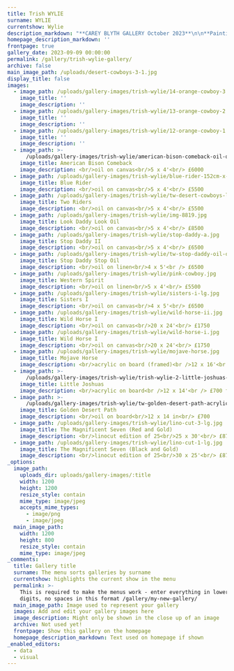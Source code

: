 ```yaml
---
title: Trish WYLIE
surname: WYLIE
currentshow: Wylie
description_markdown: "**CAREY BLYTH GALLERY October 2023**\n\n**Paintings by TRISH WYLIE**\n\n**ALL THE PRETTY HORSES**\n\nText by Jenny Blyth, Curator & Gallerist\n\nTrish Wylie, originally from Stockwell, is a Londoner through and through, a painter with a love of horses and Westerns.\_ Although she abandoned London for West Bay on the Dorset coast to raise a young family, she returned in 2010 to the hustle and bustle of the city at 53 years of age with two daughters, settling happily in Shepherd’s Bush. Strange then, one might suppose, for a city girl to have such a profound love of horses, and more so Westerns. \_Her studio desk space is studded with prints of horses - Film Stills, traced, drawn and washed in inks… Her paintings have a cinematic sensibility – cool and glamorous, with strong lines and flat planes of colour in oil on canvas. The reds, blacks and purples are unapologetic, and lend an immediacy we associate with Pop Art.\n\nTrue, that as a child of the 60s & 70s she grew up on a diet of TV Westerns. TW was and remains, a tomboy. One of a gang with older brothers, she recalls clambering over corrugated sheet metal fences.\_ Games such as *Stallions* were of their imagination, their roles influenced by the idealised heroics of cowboys on the Frontier borderlands that inspired the Westerns that they loved.\_ *The* *Magnificent Seven*, *How The West Was Won, The Misfits* and Spaghetti Westerns of Sergio Leone are amongst her favourites, and inspiration for **All The Pretty Horses**. But more particularly, her father made harnesses for the working horses that turned the trains and delivered goods at Camden.\_ She recalls, as a child, the sound of horses kicking stable doors of a morning. Her parents had run away together from Ireland where her father was employed as a Saddler for Trish’s grandfather.\_ So for Trish, as for her parents and grandparents, horses are in the blood.\n\nPerhaps it was those early years where she first wisted after the adventure and heroics of the characters that now fuel her paintings.\_ Gender precluded but informed her mind’s eye. Born into an Irish Catholic family, one of ten siblings born in quick succession, she describes her mother as ‘powerless, without control’. \_TW’s palette reflects her thoughts, reversing archetypal gender colour assumptions as she transposes blues with pinks. \_**Sisters I & II**, in red and pink on black, originated from police horses she observed on parade in Holland Park - male horses in reality that she has infused with motifs of leaping horses she discovered at the Design Museum. \_ Assigning female gender, TW has caught the unbridled energy of young male horses, jostling for position as they run together. Effectively she has released them back to the wild on canvas - young stallions in the making.\n\nTW studied Fine Art at Camberwell School of Art incorporating film and psychology, specifically crime and punishment, into her chosen modules. \_John Sturges’ *Magnificent Seven* inspired by Akira Kurosawa’s *Seven Samurai* is core to TW’s new work such as **Desert Cowboys**. \_AK drew on a lifetime study of drama from Shakespeare to Dosteovsky when creating his films.\_ The severity of action and consequence in plots from *King Lear* to *Crime & Punishment* resonated with codes of honour prescribed for Samurai warriors - Japan had long been forbidden access to Western culture, particularly American Westerns, so in effect AK created a Japanese Western. In TWs linocuts of *The Magnificent Seven,* vertical streaks etched into the surface of the linoleum emulate the rain as the riders are carried forward by their horses running together shoulder to shoulder.\n\nIn 2019, TW spent six weeks on the West Coast of California, and ten days in the Mojave Desert in a mobile home, alone.\_ Brutal in the summer months, and too hot to sustain horses with only 3-5 inches of rain a year, the desert was once a hideaway for outlaws and hunting ground for posses. Home to *Death Valley* and *Furnace Creek* with temperatures the hottest recorded on Earth at over 56 degrees, homesteaders and pioneers died crossing the desert in their quest for gold, or to make a new life in California.\_ The southern region of the Mojave Desert is straddled by the Joshua Tree National Park named after the succulent Joshua Trees pollinated by yucca moths, but wildlife, prescribed by the harshest of terrains and climate, ranges from scorpions and snakes to road runners, jack rabbits and mountain lions. \_ TW explored the Mojave in the Autumn, feeding the tones of the desert into her work.\n\nWhereas earlier paintings, scaled up from smaller collaged studies, featured the violent ‘heroism’ of adventure in the Wild West as glamorised by the film industry, TW’s most recent work steps away from the lawlessness of an untamed land where gun laws continue to define and determine behaviour.\_ Her new paintings celebrate the spirit of freedom portrayed so beautifully in Cormac McCarthy’s Borderland Trilogy **All The Pretty Horses.** Identifying the riders simply by the brim and curl of their hats, the jangle of spurs and the squeeze of leather, the horses are the stars of the show – you can hear the thunder of their hooves, the sound of their breath and the speed as they run. Trish Wylie does not seek to recreate figurative semblance, more the spirit of the horses in the moment, their exuberance and primal energy. Rearing horses feature predominantly, wild creatures, at one with a wild land."
homepage_description_markdown: ''
frontpage: true
gallery_date: 2023-09-09 00:00:00
permalink: /gallery/trish-wylie-gallery/
archive: false
main_image_path: /uploads/desert-cowboys-3-1.jpg
display_title: false
images:
  - image_path: /uploads/gallery-images/trish-wylie/14-orange-cowboy-3.jpg
    image_title: ''
    image_description: ''
  - image_path: /uploads/gallery-images/trish-wylie/13-orange-cowboy-2.jpg
    image_title: ''
    image_description: ''
  - image_path: /uploads/gallery-images/trish-wylie/12-orange-cowboy-1.jpg
    image_title: ''
    image_description: ''
  - image_path: >-
      /uploads/gallery-images/trish-wylie/american-bison-comeback-oil-on-canvas-5-x-4.jpg
    image_title: American Bison Comeback
    image_description: <br/>oil on canvas<br/>5 x 4'<br/> £6000
  - image_path: /uploads/gallery-images/trish-wylie/blue-rider-152cm-x-122cm-2022.jpeg
    image_title: Blue Rider
    image_description: <br/>oil on canvas<br/>5 x 4'<br/> £5500
  - image_path: /uploads/gallery-images/trish-wylie/tw-desert-cowboys-lg-light.jpg
    image_title: Two Riders
    image_description: <br/>oil on canvas<br/>5 x 4'<br/> £5500
  - image_path: /uploads/gallery-images/trish-wylie/img-8819.jpg
    image_title: Look Daddy Look Oil
    image_description: <br/>oil on canvas<br/>5 x 4'<br/> £8500
  - image_path: /uploads/gallery-images/trish-wylie/stop-daddy-a.jpg
    image_title: Stop Daddy II
    image_description: <br/>oil on canvas<br/>5 x 4'<br/> £6500
  - image_path: /uploads/gallery-images/trish-wylie/tw-stop-daddy-oil-on-canvas-5-x-4.jpg
    image_title: Stop Daddy Stop Oil
    image_description: <br/>oil on linen<br/>4 x 5'<br /> £6500
  - image_path: /uploads/gallery-images/trish-wylie/pink-cowboy.jpg
    image_title: Western Spirit
    image_description: <br/>oil on linen<br/>5 x 4'<br/> £5500
  - image_path: /uploads/gallery-images/trish-wylie/sisters-i-lg.jpg
    image_title: Sisters I
    image_description: <br/>oil on canvas<br/>4 x 5'<br/> £6500
  - image_path: /uploads/gallery-images/trish-wylie/wild-horse-ii.jpg
    image_title: Wild Horse I
    image_description: <br/>oil on canvas<br/>20 x 24'<br/> £1750
  - image_path: /uploads/gallery-images/trish-wylie/wild-horse-i.jpg
    image_title: Wild Horse I
    image_description: <br/>oil on canvas<br/>20 x 24'<br/> £1750
  - image_path: /uploads/gallery-images/trish-wylie/mojave-horse.jpg
    image_title: Mojave Horse
    image_description: <br/>acrylic on board (framed)<br />12 x 16'<br /> £750 SOLD
  - image_path: >-
      /uploads/gallery-images/trish-wylie/trish-wylie-2-little-joshuas-acrylic-on-board-in-black-wooden-frame-12-x-14.jpg
    image_title: Little Joshuas
    image_description: <br/>acrylic on board<br />12 x 14'<br /> £700 framed SOLD
  - image_path: >-
      /uploads/gallery-images/trish-wylie/tw-golden-desert-path-acrylic-on-board-in-black-wooden-frame-12-x-14.jpg
    image_title: Golden Desert Path
    image_description: <br/>oil on board<br/>12 x 14 in<br/> £700
  - image_path: /uploads/gallery-images/trish-wylie/lino-cut-3-lg.jpg
    image_title: The Magnificent Seven (Red and Gold)
    image_description: <br/>linocut edition of 25<br/>25 x 30'<br/> £875
  - image_path: /uploads/gallery-images/trish-wylie/lino-cut-1-lg.jpg
    image_title: The Magnificent Seven (Black and Gold)
    image_description: <br/>linocut edition of 25<br/>30 x 25'<br/> £875
_options:
  image_path:
    uploads_dir: uploads/gallery-images/:title
    width: 1200
    height: 1200
    resize_style: contain
    mime_type: image/jpeg
    accepts_mime_types:
      - image/png
      - image/jpeg
  main_image_path:
    width: 1200
    height: 800
    resize_style: contain
    mime_type: image/jpeg
_comments:
  title: Gallery title
  surname: The menu sorts galleries by surname
  currentshow: highlights the current show in the menu
  permalink: >-
    This is required to make the menus work - enter everything in lower case, no
    digits, no spaces in this format /gallery/my-new-gallery/
  main_image_path: Image used to represent your gallery
  images: Add and edit your gallery images here
  image_description: Might only be shown in the close up of an image
  archive: Not used yet!
  frontpage: Show this gallery on the homepage
  homepage_description_markdown: Text used on homepage if shown
_enabled_editors:
  - data
  - visual
---
```

